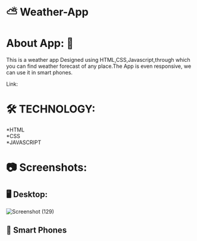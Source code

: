 #  :partly_sunny: Weather-App

# About App: :blue_book:
This is a weather app Designed using HTML,CSS,Javascript,through which you can find weather forecast of any place.The App is even responsive, we can use it in smart phones.

Link:


# :hammer_and_wrench: TECHNOLOGY:
*HTML
<br>
*CSS
<br>
*JAVASCRIPT

# :camera: Screenshots:

## :desktop_computer: Desktop:
![Screenshot (129)](https://user-images.githubusercontent.com/109822837/227599012-0745bdb1-6fd1-47bd-8f98-7f328b93cc85.png)


## :iphone: Smart Phones
